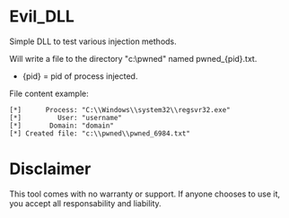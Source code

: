 # Evil_DLL
Simple DLL to test various injection methods.

Will write a file to the directory "c:\pwned" named pwned_{pid}.txt.
- {pid} = pid of process injected.

File content example:
```
[*]      Process: "C:\\Windows\\system32\\regsvr32.exe"  
[*]         User: "username"  
[*]       Domain: "domain"  
[*] Created file: "c:\\pwned\\pwned_6984.txt"
```

# Disclaimer
This tool comes with no warranty or support. If anyone chooses to use it, you accept all responsability and liability.
